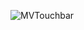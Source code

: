 ![MVTouchbar](https://socialify.git.ci/TouchbarApps/MVTouchbar/image?description=1&descriptionEditable=An%20OpenSource%20Audio%20Visualisation%20tool%20for%20the%20Mac%27s%20TouchBar&font=Source%20Code%20Pro&forks=1&issues=1&logo=https%3A%2F%2Fgithub.com%2FTouchbarApps%2FMVTouchbar%2Fblob%2Fmain%2Fassets%2Flogo.png%3Fraw%3Dtrue&owner=1&pattern=Floating%20Cogs&pulls=1&stargazers=1&theme=Dark)
